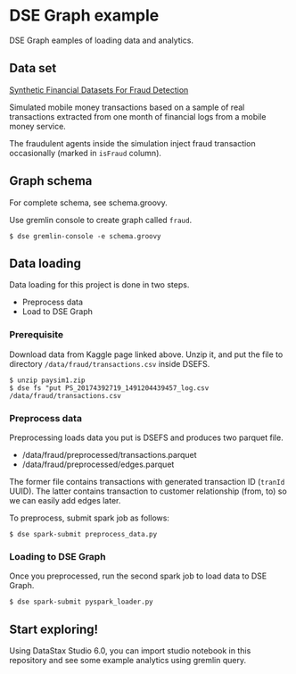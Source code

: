 # DSE Graph example

DSE Graph eamples of loading data and analytics.

## Data set

[Synthetic Financial Datasets For Fraud Detection](https://www.kaggle.com/ntnu-testimon/paysim1)

Simulated mobile money transactions based on a sample of real transactions extracted from one month of financial logs from a mobile money service.

The fraudulent agents inside the simulation inject fraud transaction occasionally (marked in `isFraud` column).

## Graph schema

For complete schema, see schema.groovy.

Use gremlin console to create graph called `fraud`.

```
$ dse gremlin-console -e schema.groovy
```

## Data loading

Data loading for this project is done in two steps.

- Preprocess data
- Load to DSE Graph

### Prerequisite

Download data from Kaggle page linked above.
Unzip it, and put the file to directory `/data/fraud/transactions.csv` inside DSEFS.

```
$ unzip paysim1.zip
$ dse fs "put PS_20174392719_1491204439457_log.csv /data/fraud/transactions.csv
```

### Preprocess data

Preprocessing loads data you put is DSEFS and produces two parquet file.

- /data/fraud/preprocessed/transactions.parquet
- /data/fraud/preprocessed/edges.parquet

The former file contains transactions with generated transaction ID (`tranId` UUID). The latter contains transaction to customer relationship (from, to) so we can easily add edges later.

To preprocess, submit spark job as follows:

```
$ dse spark-submit preprocess_data.py
```

### Loading to DSE Graph

Once you preprocessed, run the second spark job to load data to DSE Graph.

```
$ dse spark-submit pyspark_loader.py
```

## Start exploring!

Using DataStax Studio 6.0, you can import studio notebook in this repository and see some example analytics using gremlin query.